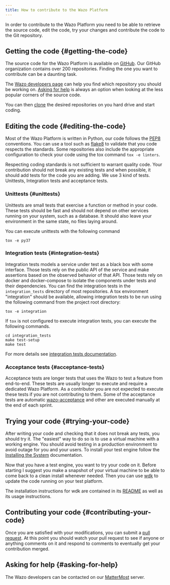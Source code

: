 ```yaml
---
title: How to contribute to the Wazo Platform
---
```


In order to contribute to the Wazo Platform you need to be able to retrieve the source code, edit
the code, try your changes and contribute the code to the Git repository.

## Getting the code {#getting-the-code}

The source code for the Wazo Platform is available on [GitHub](https://github.com/wazo-platform).
Our GitHub organization contains over 200 repositories. Finding the one you want to contribute can
be a daunting task.

The [Wazo developers page](http://developers.wazo.io/) can help you find which repository you should
be working on. [Asking for help](/uc-doc/contributors/contributing_to_wazo#asking-for-help) is
always an option when looking at the less popular corners of the source code.

You can then [clone](https://help.github.com/en/articles/cloning-a-repository) the desired
repositories on you hard drive and start coding.

## Editing the code {#editing-the-code}

Most of the Wazo Platform is written in Python, our code follows the
[PEP8](https://www.python.org/dev/peps/pep-0008/) conventions. You can use a tool such as
[flake8](http://flake8.pycqa.org/en/latest/) to validate that you code respects the standards. Some
repositories also include the appropriate configuration to check your code using the tox command
`tox -e linters`.

Respecting coding standards is not sufficient to warrant quality code. Your contribution should not
break any existing tests and when possible, it should add tests for the code you are adding. We use
3 kind of tests. Unittests, Integration tests and acceptance tests.

### Unittests {#unittests}

Unittests are small tests that exercise a function or method in your code. These tests should be
fast and should not depend on other services running on your system, such as a database. It should
also leave your environment in the same state, no files laying around.

You can execute unittests with the following command

```shell
tox -e py37
```

### Integration tests {#integration-tests}

Integration tests models a service under test as a black box with some interface. Those tests rely
on the public API of the service and make assertions based on the observed behavior of that API.
Those tests rely on docker and docker-compose to isolate the components under tests and their
dependencies. You can find the integration tests in the `integration_tests` directory of most
repositories. A tox environment "integration" should be available, allowing integration tests to be
run using the following command from the project root directory:

```shell
tox -e integration
```

If `tox` is not configured to execute integration tests, you can execute the following commands.

```shell
cd integration_tests
make test-setup
make test
```

For more details see [integration tests documentation](/uc-doc/contributors/integration-tests.md).

### Acceptance tests {#acceptance-tests}

Acceptance tests are longer tests that uses the Wazo to test a feature from end-to-end. These tests
are usually longer to execute and require a dedicated Wazo Platform. As a contributor you are not
expected to execute these tests if you are not contributing to them. Some of the acceptance tests
are automatic [wazo-acceptance](http://github.com/wazo-platform/wazo-acceptance) and other are
executed manually at the end of each sprint.

## Trying your code {#trying-your-code}

After writing your code and checking that it does not break any tests, you should try it. The
"easiest" way to do so is to use a virtual machine with a working engine. You should avoid testing
in a production environment to avoid outage for you and your users. To install your test engine
follow the [Installing the System](/uc-doc/installation/install-system) documentation.

Now that you have a test engine, you want to try your code on it. Before starting I suggest you make
a snapshot of your virtual machine to be able to come back to a clean install whenever needed. Then
you can use [wdk](http://github.com/wazo-platform/wazo-sdk) to update the code running on your test
platform.

The installation instructions for wdk are contained in its
[README](https://github.com/wazo-platform/wazo-sdk/blob/master/README.md) as well as its usage
instructions.

## Contributing your code {#contributing-your-code}

Once you are satisfied with your modifications, you can submit a
[pull request](https://help.github.com/en/articles/creating-a-pull-request-from-a-fork). At this
point you should watch your pull request to see if anyone or anything comments on it and respond to
comments to eventually get your contribution merged.

## Asking for help {#asking-for-help}

The Wazo developers can be contacted on our
[MatterMost](https://mm.wazo.community/wazo-platform/channels/town-square) server.
